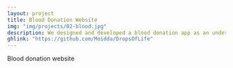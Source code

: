 ```yaml
---
layout: project
title: Blood Donation Website
img: "img/projects/02-blood.jpg"
description: We designed and developed a blood donation app as an undergraduate project. The website allows users to sign up as donors, specify their blood type, and provide their contact information. When a blood drive or a hospital requests blood, the app sends notifications to eligible donors in the area, allowing them to quickly and easily respond to the call for donation.
ghlink: "https://github.com/Moidda/DropsOfLife"
---
```


Blood donation website